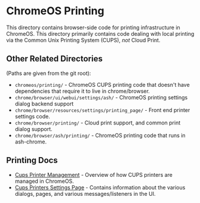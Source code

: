 # ChromeOS Printing

This directory contains browser-side code for printing infrastructure in
ChromeOS.  This directory primarily contains code dealing with local printing
via the Common Unix Printing System (CUPS), *not* Cloud Print.

## Other Related Directories

(Paths are given from the git root):

* `chromeos/printing/` - ChromeOS CUPS printing code that doesn't have
  dependencies that require it to live in chrome/browser.
* `chrome/browser/ui/webui/settings/ash/` - ChromeOS printing settings
  dialog backend support
* `chrome/browser/resources/settings/printing_page/` - Front end printer
  settings code.
* `chrome/browser/printing/` - Cloud print support, and common print dialog
  support.
* `chrome/browser/ash/printing/` - ChromeOS printing code that runs in
  ash-chrome.

## Printing Docs

* [Cups Printer Management](cups_printer_management.md) - Overview of how CUPS
  printers are managed in ChromeOS.
* [Cups Printers Settings Page](cups_printers_settings_page.md) - Contains
  information about the various dialogs, pages, and various messages/listeners
  in the UI.
